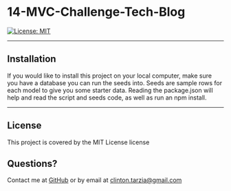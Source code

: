 # 14-MVC-Challenge-Tech-Blog
[![License: MIT](https://img.shields.io/badge/License-MIT-yellow.svg)](https://opensource.org/licenses/MIT)
      

-----------
## Installation 
If you would like to install this project on your local computer, make sure you have a database you can run the seeds into. Seeds are sample rows for each model to give you some starter data. Reading the package.json will help and read the script and seeds code, as well as run an npm install.

-----------


## License<a id='license'></a>
This project is covered by the MIT License license


## Questions?<a id='questions'></a>
Contact me at [GitHub](https://github.com/otafu) or by email at <clinton.tarzia@gmail.com>
    